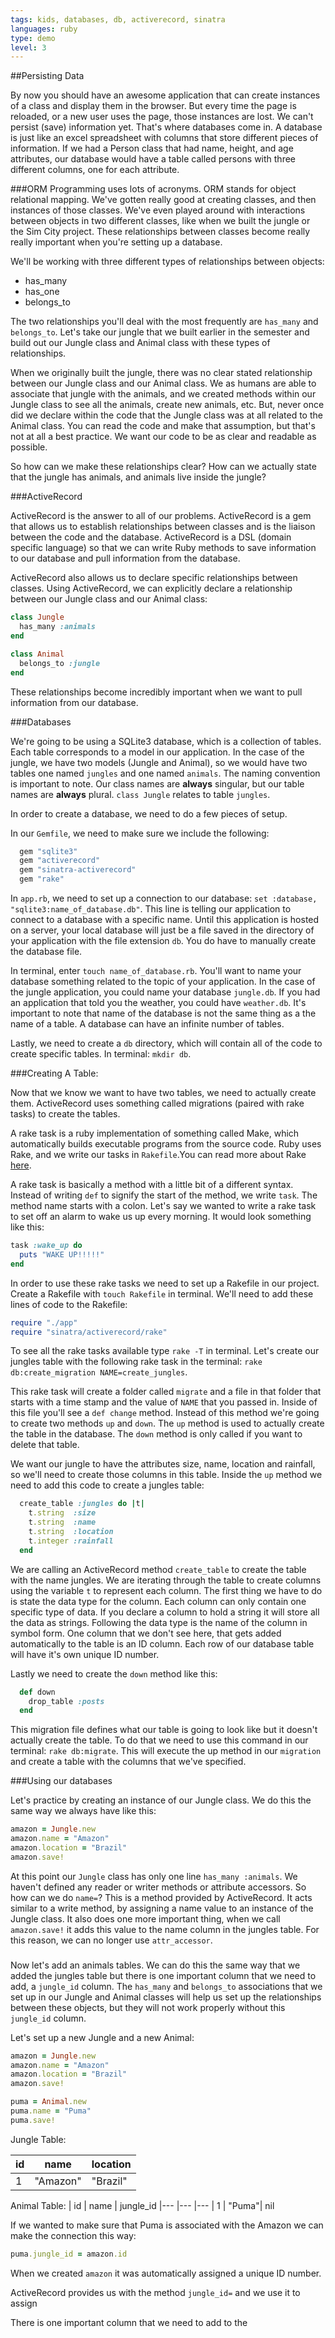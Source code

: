 ```yaml
---
tags: kids, databases, db, activerecord, sinatra
languages: ruby
type: demo
level: 3
---
```


##Persisting Data

By now you should have an awesome application that can create instances of a class and display them in the browser. But every time the page is reloaded, or a new user uses the page, those instances are lost. We can't persist (save) information yet. That's where databases come in. A database is just like an excel spreadsheet with columns that store different pieces of information. If we had a Person class that had name, height, and age attributes, our database would have a table called persons with three different columns, one for each attribute.


###ORM
Programming uses lots of acronyms. ORM stands for object relational mapping. We've gotten really good at creating classes, and then instances of those classes. We've even played around with interactions between objects in two different classes, like when we built the jungle or the Sim City project. These relationships between classes become really really important when you're setting up a database.

We'll be working with three different types of relationships between objects:

* has_many
* has_one
* belongs_to

The two relationships you'll deal with the most frequently are `has_many` and `belongs_to`. Let's take our jungle that we built earlier in the semester and build out our Jungle class and Animal class with these types of relationships.

When we originally built the jungle, there was no clear stated relationship between our Jungle class and our Animal class. We as humans are able to associate that jungle with the animals, and we created methods within our Jungle class to see all the animals, create new animals, etc. But, never once did we declare within the code that the Jungle class was at all related to the Animal class. You can read the code and make that assumption, but that's not at all a best practice. We want our code to be as clear and readable as possible. 

So how can we make these relationships clear? How can we actually state that the jungle has animals, and animals live inside the jungle?


###ActiveRecord

ActiveRecord is the answer to all of our problems. ActiveRecord is a gem that allows us to establish relationships between classes and is the liaison between the code and the database. ActiveRecord is a DSL (domain specific language) so that we can write Ruby methods to save information to our database and pull information from the database.

ActiveRecord also allows us to declare specific relationships between classes. Using ActiveRecord, we can explicitly declare a relationship between our Jungle class and our Animal class:

```ruby
class Jungle
  has_many :animals
end

class Animal
  belongs_to :jungle
end
```

These relationships become incredibly important when we want to pull information from our database.


###Databases

We're going to be using a SQLite3 database, which is a collection of tables. Each table corresponds to a model in our application. In the case of the jungle, we have two models (Jungle and Animal), so we would have two tables one named `jungles` and one named `animals`. The naming convention is important to note. Our class names are **always** singular, but our table names are **always** plural. `class Jungle` relates to table `jungles`. 

In order to create a database, we need to do a few pieces of setup.

In our `Gemfile`, we need to make sure we include the following:

```ruby
  gem "sqlite3"
  gem "activerecord"
  gem "sinatra-activerecord"
  gem "rake"
```

In `app.rb`, we need to set up a connection to our database: `set :database, "sqlite3:name_of_database.db"`. This line is telling our application to connect to a database with a specific name. Until this application is hosted on a server, your local database will just be a file saved in the directory of your application with the file extension `db`. You do have to manually create the database file. 

In terminal, enter `touch name_of_database.rb`. You'll want to name your database something related to the topic of your application. In the case of the jungle application, you could name your database `jungle.db`. If you had an application that told you the weather, you could have `weather.db`. It's important to note that name of the database is not the same thing as a the name of a table. A database can have an infinite number of tables.

Lastly, we need to create a `db` directory, which will contain all of the code to create specific tables. In terminal: `mkdir db`.


###Creating A Table:

Now that we know we want to have two tables, we need to actually create them. ActiveRecord uses something called migrations (paired with rake tasks) to create the tables.

A rake task is a ruby implementation of something called Make, which automatically builds executable programs from the source code. Ruby uses Rake, and we write our tasks in `Rakefile`.You can read more about Rake [here](http://jasonseifer.com/2010/04/06/rake-tutorial).

A rake task is basically a method with a little bit of a different syntax. Instead of writing `def` to signify the start of the method, we write `task`. The method name starts with a colon. Let's say we wanted to write a rake task to set off an alarm to wake us up every morning. It would look something like this:

```ruby
task :wake_up do
  puts "WAKE UP!!!!!"
end
```

In order to use these rake tasks we need to set up a Rakefile in our project. Create a Rakefile with `touch Rakefile` in terminal. We'll need to add these lines of code to the Rakefile:

```ruby
require "./app"
require "sinatra/activerecord/rake"
```

To see all the rake tasks available type `rake -T` in terminal. Let's create our jungles table with the following rake task in the terminal: `rake db:create_migration NAME=create_jungles`.

This rake task will create a folder called `migrate` and a file in that folder that starts with a time stamp and the value of `NAME` that you passed in. Inside of this file you'll see a `def change` method. Instead of this method we're going to create two methods `up` and `down`. The `up` method is used to actually create the table in the database. The `down` method is only called if you want to delete that table.

We want our jungle to have the attributes size, name, location and rainfall, so we'll need to create those columns in this table. Inside the `up` method we need to add this code to create a jungles table:

```ruby
  create_table :jungles do |t|
    t.string  :size
    t.string  :name
    t.string  :location
    t.integer :rainfall
  end
```

We are calling an ActiveRecord method `create_table` to create the table with the name jungles. We are iterating through the table to create columns using the variable `t` to represent each column.  The first thing we have to do is state the data type for the column. Each column can only contain one specific type of data. If you declare a column to hold a string it will store all the data as strings. Following the data type is the name of the column in symbol form. One column that we don't see here, that gets added automatically to the table is an ID column. Each row of our database table will have it's own unique ID number.

Lastly we need to create the `down` method like this:

```ruby
  def down
    drop_table :posts
  end
```

This migration file defines what our table is going to look like but it doesn't actually create the table. To do that we need to use this command in our terminal: `rake db:migrate`. This will execute the up method in our `migration` and create a table with the columns that we've specified.


###Using our databases

Let's practice by creating an instance of our Jungle class. We do this the same way we always have like this:

```ruby
amazon = Jungle.new
amazon.name = "Amazon"
amazon.location = "Brazil"
amazon.save!
```

At this point our `Jungle` class has only one line `has_many :animals`. We haven't defined any reader or writer methods or attribute accessors. So how can we do `name=`? This is a method provided by ActiveRecord. It acts similar to a write method, by assigning a name value to an instance of the Jungle class. It also does one more important thing, when we call `amazon.save!` it adds this value to the name column in the jungles table. For this reason, we can no longer use `attr_accessor`. 

###
Now let's add an animals tables. We can do this the same way that we added the jungles table but there is one important column that we need to add, a `jungle_id` column. The `has_many` and `belongs_to` associations that we set up in our Jungle and Animal classes will help us set up the relationships between these objects, but they will not work properly without this `jungle_id` column. 

Let's set up a new Jungle and a new Animal:

```ruby
amazon = Jungle.new
amazon.name = "Amazon"
amazon.location = "Brazil"
amazon.save!

puma = Animal.new
puma.name = "Puma"
puma.save!
```
Jungle Table:

|id | name| location
|--- |--- |---
| 1 | "Amazon" | "Brazil"

Animal Table:
| id | name | jungle_id
|--- |--- |---
| 1 | "Puma"| nil


If we wanted to make sure that Puma is associated with the Amazon we can make the connection this way:

```ruby
puma.jungle_id = amazon.id
```

When we created `amazon` it was automatically assigned a unique ID number.


ActiveRecord provides us with the method `jungle_id=` and we use it to assign

There is one important column that we need to add to the 



